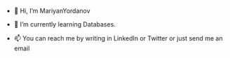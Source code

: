 - 👋 Hi, I’m MariyanYordanov

- 🌱 I’m currently learning Databases.

- 📫 You can reach me by writing in LinkedIn or Twitter or just send me an email

<!---
MariyanYordanov/MariyanYordanov is a ✨ special ✨ repository because its `README.md` (this file) appears on your GitHub profile.
You can click the Preview link to take a look at your changes.
--->
